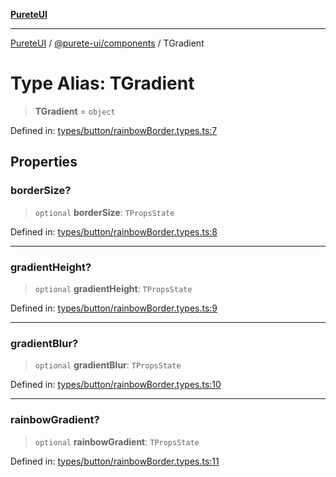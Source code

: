 [**PureteUI**](../../../README.md)

***

[PureteUI](../../../packages.md) / [@purete-ui/components](../README.md) / TGradient

# Type Alias: TGradient

> **TGradient** = `object`

Defined in: [types/button/rainbowBorder.types.ts:7](https://github.com/zerok-cell/PureteUI/blob/main/libs/components/src/types/button/rainbowBorder.types.ts#L7)

## Properties

### borderSize?

> `optional` **borderSize**: `TPropsState`

Defined in: [types/button/rainbowBorder.types.ts:8](https://github.com/zerok-cell/PureteUI/blob/main/libs/components/src/types/button/rainbowBorder.types.ts#L8)

***

### gradientHeight?

> `optional` **gradientHeight**: `TPropsState`

Defined in: [types/button/rainbowBorder.types.ts:9](https://github.com/zerok-cell/PureteUI/blob/main/libs/components/src/types/button/rainbowBorder.types.ts#L9)

***

### gradientBlur?

> `optional` **gradientBlur**: `TPropsState`

Defined in: [types/button/rainbowBorder.types.ts:10](https://github.com/zerok-cell/PureteUI/blob/main/libs/components/src/types/button/rainbowBorder.types.ts#L10)

***

### rainbowGradient?

> `optional` **rainbowGradient**: `TPropsState`

Defined in: [types/button/rainbowBorder.types.ts:11](https://github.com/zerok-cell/PureteUI/blob/main/libs/components/src/types/button/rainbowBorder.types.ts#L11)
